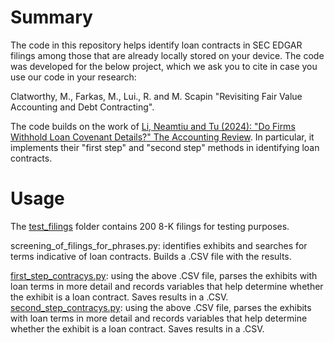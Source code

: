 # Summary
The code in this repository helps identify loan contracts in SEC EDGAR filings among those that are already locally stored on your device.
The code was developed for the below project, which we ask you to cite in case you use our code in your research:

Clatworthy, M., Farkas, M., Lui., R. and M. Scapin "Revisiting Fair Value Accounting and Debt Contracting".

The code builds on the work of [Li, Neamtiu and Tu (2024): "Do Firms Withhold Loan Covenant Details?" The Accounting Review](https://doi.org/10.2308/TAR-2020-0445). In particular, it implements their "first step" and "second step" methods in identifying loan contracts.

# Usage

The [test_filings](https://github.com/mikifarkas/sec-edgar-loan-contracts/tree/master/test_filings) folder contains 200 8-K filings for testing purposes.

screening_of_filings_for_phrases.py: identifies exhibits and searches for terms indicative of loan contracts. Builds a .CSV file with the results.

[first_step_contracys.py](https://github.com/mikifarkas/sec-edgar-loan-contracts/blob/master/first_step_contracts.py): using the above .CSV file, parses the exhibits with loan terms in more detail and records variables that help determine whether the exhibit is a loan contract. Saves results in a .CSV.
[second_step_contracys.py](https://github.com/mikifarkas/sec-edgar-loan-contracts/blob/master/second_step_contracts.py): using the above .CSV file, parses the exhibits with loan terms in more detail and records variables that help determine whether the exhibit is a loan contract. Saves results in a .CSV.
